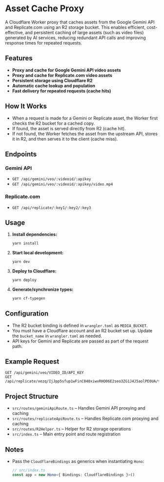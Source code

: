 # Asset Cache Proxy

A Cloudflare Worker proxy that caches assets from the Google Gemini API and Replicate.com using an R2 storage bucket. This enables efficient, cost-effective, and persistent caching of large assets (such as video files) generated by AI services, reducing redundant API calls and improving response times for repeated requests.

## Features
- **Proxy and cache for Google Gemini API video assets**
- **Proxy and cache for Replicate.com video assets**
- **Persistent storage using Cloudflare R2**
- **Automatic cache lookup and population**
- **Fast delivery for repeated requests (cache hits)**

## How It Works
- When a request is made for a Gemini or Replicate asset, the Worker first checks the R2 bucket for a cached copy.
- If found, the asset is served directly from R2 (cache hit).
- If not found, the Worker fetches the asset from the upstream API, stores it in R2, and then serves it to the client (cache miss).

## Endpoints

### Gemini API
- `GET /api/gemini/veo/:videoid/:apikey`
- `GET /api/gemini/veo/:videoid/:apikey/video.mp4`

### Replicate.com
- `GET /api/replicate/:key1/:key2/:key3`

## Usage

1. **Install dependencies:**
   ```sh
   yarn install
   ```
2. **Start local development:**
   ```sh
   yarn dev
   ```
3. **Deploy to Cloudflare:**
   ```sh
   yarn deploy
   ```
4. **Generate/synchronize types:**
   ```sh
   yarn cf-typegen
   ```

## Configuration

- The R2 bucket binding is defined in `wrangler.toml` as `MEDIA_BUCKET`.
- You must have a Cloudflare account and an R2 bucket set up. Update the `bucket_name` in `wrangler.toml` as needed.
- API keys for Gemini and Replicate are passed as part of the request path.

## Example Request

```
GET /api/gemini/veo/VIDEO_ID/API_KEY
GET /api/replicate/xezq/IjJpp5sfup1wFinC840xiwvRHO06E2seo3ZG1J4J5aolPE0UA/tmpcpjkrycc.mp4
```

## Project Structure
- `src/routes/geminiApiRoute.ts` – Handles Gemini API proxying and caching
- `src/routes/replicateApiRoute.ts` – Handles Replicate.com proxying and caching
- `src/routes/R2Helper.ts` – Helper for R2 storage operations
- `src/index.ts` – Main entry point and route registration

## Notes
- Pass the `CloudflareBindings` as generics when instantiating `Hono`:
  ```ts
  // src/index.ts
  const app = new Hono<{ Bindings: CloudflareBindings }>()
